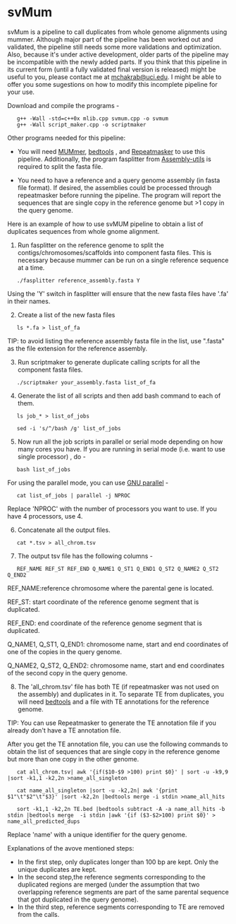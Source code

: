 # svMum

svMum is a pipeline to call duplicates from whole genome alignments using mummer. Although major part of the pipeline has been worked out and validated, the pipeline still needs some more validations and optimization. Also, because it's under active development, older parts of the pipeline may be incompatible with the newly added parts. If you think that this pipeline in its current form (until a fully validated final version is released) might be useful to you, please contact me at mchakrab@uci.edu. I might be able to offer you some sugestions on how to modify this incomplete pipeline for your use.

Download and compile the programs -

 ```
	g++ -Wall -std=c++0x mlib.cpp svmum.cpp -o svmum
	g++ -Wall script_maker.cpp -o scriptmaker
 ```

Other programs needed for this pipeline:

  * You will need <a href="http://mummer.sourceforge.net/">MUMmer</a>,  <a href="https://github.com/arq5x/bedtools2/blob/master/README.md">bedtools</a> , and <a href="http://www.repeatmasker.org/"> Repeatmasker</a> to use this pipeline. Additionally, the program fasplitter from <a href = "https://github.com/mahulchak/Assembly-utils">Assembly-utils</a> is required to split the fasta file.

  * You need to have a reference and a query genome assembly (in fasta file format). If desired, the assemblies could be processed through repeatmasker before running the pipeline. The program will report the sequences that are single copy in the reference genome but >1 copy in the query genome.

Here is an example of how to use svMUM pipeline to obtain a list of duplicates sequences from whole gnome alignment.

1. Run fasplitter on the reference genome to split the contigs/chromosomes/scaffolds into component fasta files. This is necessary because mummer can be run on a single reference sequence at a time.

 ``` 
	./fasplitter reference_assembly.fasta Y
 ```
Using the 'Y' switch in fasplitter will ensure that the new fasta files have '.fa' in their names.

2. Create a list of the new fasta files

 ```
	ls *.fa > list_of_fa

 ```

  TIP: to avoid listing the reference assembly fasta file in the list, use ".fasta" as the file extension for the reference assembly.

3. Run scriptmaker to generate duplicate calling scripts for all the component fasta files.

 ```   
	./scriptmaker your_assembly.fasta list_of_fa
 ```

4. Generate the list of all scripts and then add bash command to each of them.

 ```
	ls job_* > list_of_jobs

	sed -i 's/^/bash /g' list_of_jobs

 ```

5. Now run all the job scripts in parallel or serial mode depending on how many cores you have. If you are running in serial mode (i.e. want to use single processor) , do -

 ```
	bash list_of_jobs
 ```
 For using the parallel mode, you can use <a href="http://www.gnu.org/software/parallel/">GNU parallel</a> -

 ```
	cat list_of_jobs | parallel -j NPROC
 ```
 Replace 'NPROC' with the number of processors you want to use. If you have 4 processors, use 4.

6. Concatenate all the output files.

 ```
	cat *.tsv > all_chrom.tsv
 ```

7. The output tsv file has the following columns -
 
 ```
	REF_NAME REF_ST REF_END Q_NAME1 Q_ST1 Q_END1 Q_ST2 Q_NAME2 Q_ST2 Q_END2
 ```
  REF_NAME:reference chromosome where the parental gene is located.

  REF_ST: start coordinate of the reference genome segment that is duplicated.

  REF_END: end coordinate of the reference genome segment that is duplicated.

  Q_NAME1, Q_ST1, Q_END1: chromosome name, start and end coordinates of one of the copies in the query genome. 

  Q_NAME2, Q_ST2, Q_END2: chromosome name, start and end coordinates of the second copy in the query genome.

8. The 'all_chrom.tsv' file has both TE (if repeatmasker was not used on the assembly) and duplicates in it. To separate TE from duplicates, you will need <a href="https://github.com/arq5x/bedtools2/blob/master/README.md">bedtools</a> and a file with TE annotations for the reference genome.
 
 TIP: You can use Repeatmasker to generate the TE annotation file if you already don't have a TE annotation file.

 After you get the TE annotation file, you can use the following commands to obtain the list of sequences that are single copy in the reference genome but more than one copy in the other genome.

 ```
	cat all_chrom.tsv| awk '{if($10-$9 >100) print $0}' | sort -u -k9,9 |sort -k1,1 -k2,2n >name_all_singleton

	cat name_all_singleton |sort -u -k2,2n| awk '{print $1"\t"$2"\t"$3}' |sort -k2,2n |bedtools merge -i stdin >name_all_hits

	sort -k1,1 -k2,2n TE.bed |bedtools subtract -A -a name_all_hits -b stdin |bedtools merge  -i stdin |awk '{if ($3-$2>100) print $0}' > name_all_predicted_dups
 ```
 
  Replace 'name' with a unique identifier for the query genome.

  Explanations of the avove mentioned steps:

   * In the first step, only duplicates longer than 100 bp are kept. Only the unique duplicates are kept.
   * In the second step,the reference segments corresponding to the duplicated regions are merged (under the assumption that two overlapping reference segments are part of the same parental sequence that got duplicated in the query genome).
   * In the third step, reference segments corresponding to TE are removed from the calls.
 

